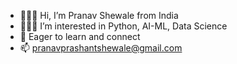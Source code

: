 - 🙋🏻‍♂️ Hi, I’m Pranav Shewale from India
- 💁🏻‍♂️ I’m interested in Python, AI-ML, Data Science
- 🌱 Eager to learn and connect
- 📫 pranavprashantshewale@gmail.com
